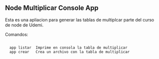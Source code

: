 

## Node Multiplicar Console App

Esta es una apliacion para generar las tablas de multiplcar parte del curso de node de Udemi.

Comandos:
```

  app listar  Imprime en consola la tabla de multiplicar
  app crear   Crea un archivo con la tabla de multiplicar

```